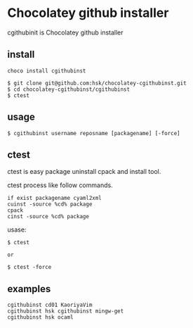 # Chocolatey github installer

cgithubinit is Chocolatey github installer

## install

```
choco install cgithubinst
```

```
$ git clone git@github.com:hsk/chocolatey-cgithubinst.git
$ cd chocolatey-cgithubinst/cgithubinst
$ ctest
```

## usage

```
$ cgithubinst username reposname [packagename] [-force]
```

## ctest

ctest is easy package uninstall cpack and install tool.

ctest process like follow commands.
```
if exist packagename cyaml2xml
cuinst -source %cd% package
cpack
cinst -source %cd% package
```

usase:

```
$ ctest

or

$ ctest -force
```

## examples

```
cgithubinst cd01 KaoriyaVim
cgithubinst hsk cgithubinst mingw-get
cgithubinst hsk ocaml
```

<!--
mingw-get upgrade
mingw-get update
mingw-get install msys
mingw-get install msys-base
mingw-get install msys-bash
mingw-get install msys-wget
chocolatey install curl
mingw-get install mingw-developer-toolkit

curl -kL https://raw.github.com/hcarty/ocamlbrew/master/ocamlbrew-install | env OCAMLBREW_FLAGS="-r" bash
git clone https://github.com/protz/ocaml-installer.git

-->

